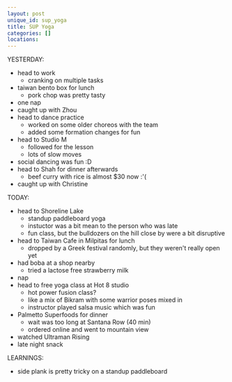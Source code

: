 ```yaml
---
layout: post
unique_id: sup_yoga
title: SUP Yoga
categories: []
locations: 
---
```


YESTERDAY:
* head to work
  * cranking on multiple tasks
* taiwan bento box for lunch
  * pork chop was pretty tasty
* one nap
* caught up with Zhou
* head to dance practice
  * worked on some older choreos with the team
  * added some formation changes for fun
* head to Studio M
  * followed for the lesson
  * lots of slow moves
* social dancing was fun :D
* head to Shah for dinner afterwards
  * beef curry with rice is almost $30 now :'(
* caught up with Christine

TODAY:
* head to Shoreline Lake
  * standup paddleboard yoga
  * instuctor was a bit mean to the person who was late
  * fun class, but the bulldozers on the hill close by were a bit disruptive
* head to Taiwan Cafe in Milpitas for lunch
  * dropped by a Greek festival randomly, but they weren't really open yet
* had boba at a shop nearby
  * tried a lactose free strawberry milk
* nap
* head to free yoga class at Hot 8 studio
  * hot power fusion class?
  * like a mix of Bikram with some warrior poses mixed in
  * instructor played salsa music which was fun
* Palmetto Superfoods for dinner
  * wait was too long at Santana Row (40 min)
  * ordered online and went to mountain view
* watched Ultraman Rising
* late night snack

LEARNINGS:
* side plank is pretty tricky on a standup paddleboard

